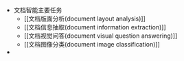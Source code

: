 - 文档智能主要任务
	- [[文档版面分析(document layout analysis)]]
	- [[文档信息抽取(document information extraction)]]
	- [[文档视觉问答(document visual question answering)]]
	- [[文档图像分类(document image classification)]]
-